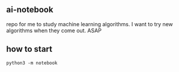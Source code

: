 ## ai-notebook
repo for me to study machine learning algorithms.
I want to try new algorithms when they come out. ASAP
## how to start
`python3 -m notebook`